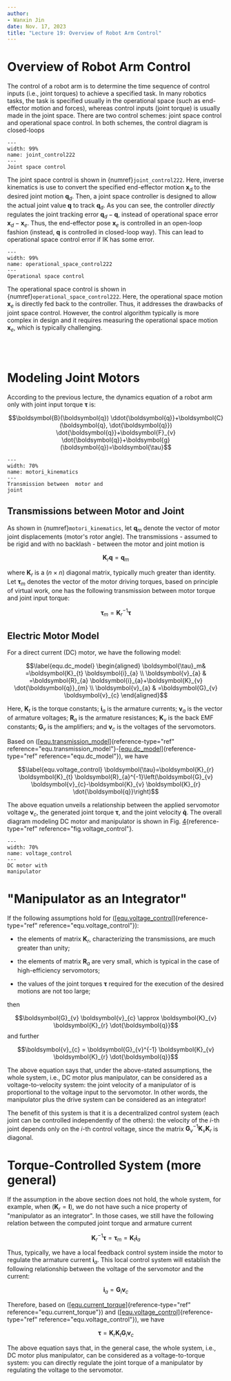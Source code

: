 ```yaml
---
author:
- Wanxin Jin
date: Nov. 17, 2023
title: "Lecture 19: Overview of Robot Arm Control"
---
```


# Overview of Robot Arm Control

The control of a robot arm is to determine the time sequence of
control inputs (i.e., joint torques) to achieve a specified task. In many robotics tasks, the task is specified usually in the
operational space (such as end-effector motion and forces), whereas
control inputs (joint torque) is usually made in the joint space. There are two
control schemes: joint space control and operational space control. In
both schemes, the control diagram is closed-loops





```{figure} ./control/joint_control.jpg
---
width: 99%
name: joint_control222
---
Joint space control
```



The joint space control is shown in {numref}`joint_control222`. Here, inverse kinematics is
use to convert the specified end-effector motion
$\boldsymbol{x}_{d}$ to the desired joint motion
$\boldsymbol{q}_{d}$. Then, a joint space controller
 is designed to allow the actual joint value $\boldsymbol{q}$ to
track $\boldsymbol{q}_{d}$. As you can see, the controller   *directly*
regulates the joint tracking error $\boldsymbol{q}_{d}-\boldsymbol{q}_{}$, instead of operational space error $\boldsymbol{x}_{d}-\boldsymbol{x}_{e}$. Thus, the end-effector pose
$\boldsymbol{x}_{e}$ is controlled in an open-loop fashion (instead, $\boldsymbol{q}_{}$ is controlled in closed-loop way). This can lead to operational space control error if IK has some error.



```{figure} ./control/operational_space_control.jpg
---
width: 99%
name: operational_space_control222
---
Operational space control
```



The operational space control is shown in {numref}`operational_space_control222`. 
Here, the operational space motion $\boldsymbol{x}_{e}$ is directly fed back
to the controller. Thus, it addresses the drawbacks of joint space
control. However, the control algorithm  typically is more complex in design and it requires  measuring the operational space motion
$\boldsymbol{x}_{e}$, which is typically challenging.



</br> </br>


# Modeling Joint Motors

According to the previous lecture, the dynamics equation of a
robot arm only with joint input torque $\boldsymbol{\tau}$ is:

$$\boldsymbol{B}(\boldsymbol{q}) \ddot{\boldsymbol{q}}+\boldsymbol{C}(\boldsymbol{q}, \dot{\boldsymbol{q}}) \dot{\boldsymbol{q}}+\boldsymbol{F}_{v} \dot{\boldsymbol{q}}+\boldsymbol{g}(\boldsymbol{q})=\boldsymbol{\tau}$$


```{figure} ../lec18/dynamics/motori_kinematics.jpg
---
width: 70%
name: motori_kinematics
---
Transmission between  motor and
joint
```


## Transmissions between Motor and Joint

As shown in {numref}`motori_kinematics`, let $\boldsymbol{q}_{m}$ denote the vector of motor joint 
displacements (motor's rotor angle). The transmissions - assumed to be
rigid and with no backlash - between the motor and joint motion is

$$\label{equ.transmission_model}
    \boldsymbol{K}_{r} \boldsymbol{q}=\boldsymbol{q}_{m}$$

where $\boldsymbol{K}_{r}$ is a $(n \times n)$ diagonal matrix,
typically much greater than identity. Let $\boldsymbol{\tau}_{m}$
denotes the vector of the motor driving torques, based on principle
of virtual work, one has the following transmission between motor torque
and joint input torque:

$$\label{equ.transmission_model2}
\boldsymbol{\tau}_{m}=\boldsymbol{K}_{r}^{-1} \boldsymbol{\tau}$$

## Electric Motor Model

For a direct current (DC) motor, we have the following model:

$$\label{equ.dc_model}
    \begin{aligned}
 \boldsymbol{\tau}_m& =\boldsymbol{K}_{t} \boldsymbol{i}_{a} \\
\boldsymbol{v}_{a} & =\boldsymbol{R}_{a} \boldsymbol{i}_{a}+\boldsymbol{K}_{v} \dot{\boldsymbol{q}}_{m} \\
\boldsymbol{v}_{a} & =\boldsymbol{G}_{v} \boldsymbol{v}_{c}
\end{aligned}$$

Here, $\boldsymbol{K}_{t}$ is the torque constants; $\boldsymbol{i}_{a}$
is the armature currents; $\boldsymbol{v}_{a}$ is the vector of armature
voltages; $\boldsymbol{R}_{a}$ is the armature resistances;
$\boldsymbol{K}_{v}$ is the back EMF constants; $\boldsymbol{G}_{v}$ is
the amplifiers; and $\boldsymbol{v}_{c}$ is the voltages of the
servomotors.

Based on
([\[equ.transmission_model\]](#equ.transmission_model){reference-type="ref"
reference="equ.transmission_model"}-[\[equ.dc_model\]](#equ.dc_model){reference-type="ref"
reference="equ.dc_model"}), we have

$$\label{equ.voltage_control}
    \boldsymbol{\tau}=\boldsymbol{K}_{r} \boldsymbol{K}_{t} \boldsymbol{R}_{a}^{-1}\left(\boldsymbol{G}_{v} \boldsymbol{v}_{c}-\boldsymbol{K}_{v} \boldsymbol{K}_{r} \dot{\boldsymbol{q}}\right)$$

The above equation unveils a relationship between the applied servomotor
voltage $\boldsymbol{v}_c$, the generated joint torque
$\boldsymbol{\tau}$, and the joint velocity $\boldsymbol{\dot{q}}$. The
overall diagram modeling DC motor and manipulator is shown in Fig.
[4](#fig.voltage_control){reference-type="ref"
reference="fig.voltage_control"}.



```{figure} ./control/voltage_control.jpg
---
width: 70%
name: voltage_control
---
DC motor with
manipulator
```



# "Manipulator as an Integrator"

If the following assumptions hold for
([\[equ.voltage_control\]](#equ.voltage_control){reference-type="ref"
reference="equ.voltage_control"}):

-   the elements of matrix $\boldsymbol{K}_{r}$, characterizing the
    transmissions, are much greater than unity;

-   the elements of matrix $\boldsymbol{R}_{a}$ are very small, which is
    typical in the case of high-efficiency servomotors;

-   the values of the joint torques $\boldsymbol{\tau}$ required for the
    execution of the desired motions are not too large;

then

$$\boldsymbol{G}_{v} \boldsymbol{v}_{c} \approx \boldsymbol{K}_{v} \boldsymbol{K}_{r} \dot{\boldsymbol{q}}$$
and further

$$\boldsymbol{v}_{c} = \boldsymbol{G}_{v}^{-1} \boldsymbol{K}_{v} \boldsymbol{K}_{r} \dot{\boldsymbol{q}}$$

The above equation says that, under the above-stated assumptions, the
whole system, i.e., DC motor plus manipulator, can be considered as a
voltage-to-velocity system: the joint velocity of a manipulator of is
proportional to the voltage input to the servomotor. In other words, the
manipulator plus the drive system can be considered as an integrator!

The benefit of this system is that it is a decentralized control system
(each joint can be controlled independently of the others): the velocity
of the $i$-th joint depends only on the $i$-th control voltage, since
the matrix
$\boldsymbol{G}_{v}^{-1} \boldsymbol{K}_{v} \boldsymbol{K}_{r}$ is
diagonal.

# Torque-Controlled System (more general)

If the assumption in the above section does not hold, the whole system,
for example, when $\left(\boldsymbol{K}_{r}=\boldsymbol{I}\right)$, we
do not have such a nice property of \"manipulator as an integrator\". In
those cases, we still have the following relation between the computed
joint torque and armature current

$$\label{equ.current_torque}
    \boldsymbol{K}_r^{-1}\boldsymbol{\tau}= \boldsymbol{\tau}_m =\boldsymbol{K}_{t} \boldsymbol{i}_{a}$$

Thus, typically, we have a local feedback control system inside the
motor to regulate the armature current $\boldsymbol{i}_a$. This local
control system will establish the following relationship between the
voltage of the servomotor and the current:

$$\label{equ.voltage_current}
    \boldsymbol{i}_{a}=\boldsymbol{G}_{i} \boldsymbol{v}_{c}$$

Therefore, based on
([\[equ.current_torque\]](#equ.current_torque){reference-type="ref"
reference="equ.current_torque"}) and
([\[equ.voltage_control\]](#equ.voltage_control){reference-type="ref"
reference="equ.voltage_control"}), we have

$$
    \boldsymbol{\tau}=\boldsymbol{K}_r\boldsymbol{K}_{t}\boldsymbol{G}_{i} \boldsymbol{v}_{c}$$

The above equation says that, in the general case, the whole system,
i.e., DC motor plus manipulator, can be considered as a
voltage-to-torque system: you can directly regulate the joint torque of
a manipulator by regulating the voltage to the servomotor.
